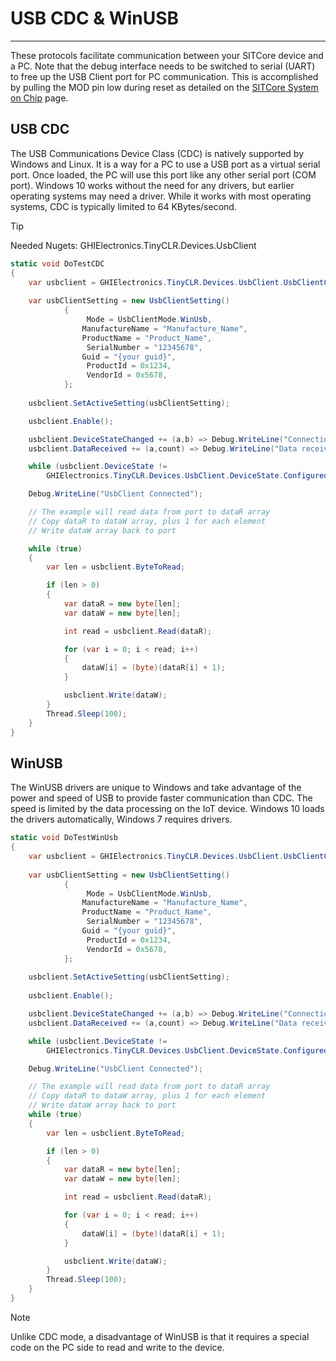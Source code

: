 # USB CDC & WinUSB
---
These protocols facilitate communication between your SITCore device and a PC. Note that the debug interface needs to be switched to serial (UART) to free up the USB Client port for PC communication. This is accomplished by pulling the MOD pin low during reset as detailed on the [SITCore System on Chip](../../../hardware/sitcore/soc.md) page.

## USB CDC
The USB Communications Device Class (CDC) is natively supported by Windows and Linux. It is a way for a PC to use a USB port as a virtual serial port. Once loaded, the PC will use this port like any other serial port (COM port). Windows 10 works without the need for any drivers, but earlier operating systems may need a driver. While it works with most operating systems, CDC is typically limited to 64 KBytes/second.

> [!TIP]
> Needed Nugets: GHIElectronics.TinyCLR.Devices.UsbClient

```cs
static void DoTestCDC 
{
    var usbclient = GHIElectronics.TinyCLR.Devices.UsbClient.UsbClientController.GetDefault();
    
    var usbClientSetting = new UsbClientSetting()
            {
                 Mode = UsbClientMode.WinUsb,
                ManufactureName = "Manufacture_Name",
                ProductName = "Product_Name",
                 SerialNumber = "12345678",
                Guid = "{your guid}",
                 ProductId = 0x1234,
                 VendorId = 0x5678,
            };
            
    usbclient.SetActiveSetting(usbClientSetting);

    usbclient.Enable();

    usbclient.DeviceStateChanged += (a,b) => Debug.WriteLine("Connection changed."); 
    usbclient.DataReceived += (a,count) => Debug.WriteLine("Data received:" + count);

    while (usbclient.DeviceState !=
        GHIElectronics.TinyCLR.Devices.UsbClient.DeviceState.Configured) ;

    Debug.WriteLine("UsbClient Connected");

    // The example will read data from port to dataR array
    // Copy dataR to dataW array, plus 1 for each element
    // Write dataW array back to port

    while (true)
    {
        var len = usbclient.ByteToRead;

        if (len > 0)
        {
            var dataR = new byte[len];
            var dataW = new byte[len];

            int read = usbclient.Read(dataR);

            for (var i = 0; i < read; i++)
            {
                dataW[i] = (byte)(dataR[i] + 1);
            }

            usbclient.Write(dataW);
        }
        Thread.Sleep(100);
    }
}
```

## WinUSB
The WinUSB drivers are unique to Windows and take advantage of the power and speed of USB to provide faster communication than CDC. The speed is limited by the data processing on the IoT device. Windows 10 loads the drivers automatically, Windows 7 requires drivers.


```cs
static void DoTestWinUsb
{
    var usbclient = GHIElectronics.TinyCLR.Devices.UsbClient.UsbClientController.GetDefault();
    
    var usbClientSetting = new UsbClientSetting()
            {
                 Mode = UsbClientMode.WinUsb,
                ManufactureName = "Manufacture_Name",
                ProductName = "Product_Name",
                 SerialNumber = "12345678",
                Guid = "{your guid}",
                 ProductId = 0x1234,
                 VendorId = 0x5678,
            };
            
    usbclient.SetActiveSetting(usbClientSetting);   
    
    usbclient.Enable();

    usbclient.DeviceStateChanged += (a,b) => Debug.WriteLine("Connection changed."); 
    usbclient.DataReceived += (a,count) => Debug.WriteLine("Data received:" + count);

    while (usbclient.DeviceState !=
        GHIElectronics.TinyCLR.Devices.UsbClient.DeviceState.Configured) ;

    Debug.WriteLine("UsbClient Connected");

    // The example will read data from port to dataR array
    // Copy dataR to dataW array, plus 1 for each element
    // Write dataW array back to port
    while (true)
    {
        var len = usbclient.ByteToRead;

        if (len > 0)
        {
            var dataR = new byte[len];
            var dataW = new byte[len];

            int read = usbclient.Read(dataR);

            for (var i = 0; i < read; i++)
            {
                dataW[i] = (byte)(dataR[i] + 1);
            }

            usbclient.Write(dataW);
        }
        Thread.Sleep(100);
    }
}

```

> [!NOTE]
> Unlike CDC mode, a disadvantage of WinUSB is that it requires a special code on the PC side to read and write to the device.



